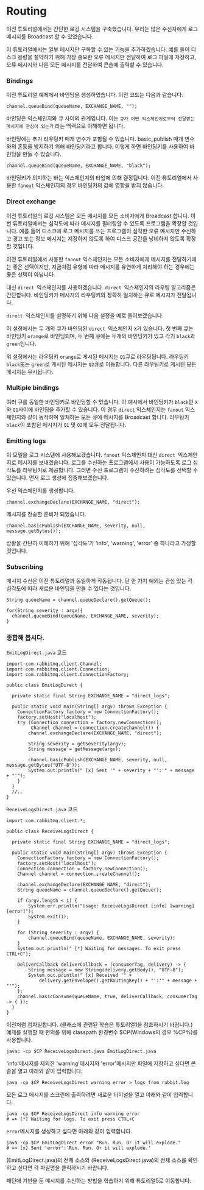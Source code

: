 # Routing

이전 튜토리얼에서는 간단한 로깅 시스템을 구축했습니다. 우리는 많은 수신자에게 로그 메시지를 Broadcast 할 수 있었습니다.

이 튜토리얼에서는 일부 메시지만 구독할 수 있는 기능을 추가하겠습니다. 예를 들어 디스크 용량을 절약하기 위해 가장 중요한 오류 메시지만 전달하여 로그 파일에 저장하고, 오류 메시지와 다른 모든 메시지를 전달하여 콘솔에 출력할 수 있습니다.

### Bindings

이전 튜토리얼 예제에서 바인딩을 생성하였습니다. 이전 코드는 다음과 같습니다.
```
channel.queueBind(queueName, EXCHANGE_NAME, "");
```

바인딩은 익스체인지와 큐 사이의 관계입니다. 이는 `큐가 어떤 익스체인지로부터 전달받는 메시지에 관심이 있는가` 라는 맥랙으로 이해하면 됩니다.

바인딩에는 추가 라우팅키 매개 변수가 포함될 수 있습니다. basic_publish 매개 변수와의 혼동을 방지하기 위해 바인딩키라고 합니다. 이렇게 하면 바인딩키를 사용하여 바인딩을 만들 수 있습니다.
```
channel.queueBind(queueName, EXCHANGE_NAME, "black");
```

바인딩키가 의미하는 바는 익스체인지의 타입에 의해 결정됩니다. 이전 튜토리얼에서 사용한 `fanout` 익스체인지의 경우 바인딩키의 값에 영향을 받지 않습니다.

### Direct exchange

이전 튜토리얼의 로깅 시스템은 모든 메시지를 모든 소비자에게 Broadcast 합니다. 이번 튜토리얼에서는 심각도에 따라 메시지를 필터링할 수 있도록 프로그램을 확장할 것입니다. 예를 들어 디스크에 로그 메시지를 쓰는 프로그램이 심각한 오류 메시지만 수신하고 경고 또는 정보 메시지는 저장하지 않도록 하여 디스크 공간을 낭비하지 않도록 확장할 것입니다.

이전 튜토리얼에서 사용한  `fanout` 익스체인지는 모든 소비자에게 메시지를 전달하기에는 좋은 선택이지만, 지금처럼 유형에 따라 메시지를 유연하게 처리해야 하는 경우에는 좋은 선택이 아닙니다.

대신 `direct `익스체인지를 사용하겠습니다. `direct `익스체인지의 라우팅 알고리즘은 간단합니다. 바인딩키가 메시지의 라우팅키와 정확히 일치하는 큐로 메시지가 전달됩니다.

`direct `익스체인지를 설명하기 위해 다음 설정을 예로 들어보겠습니다.

이 설정에서는 두 개의 큐가 바인딩된 `direct `익스체인지 `X`가 있습니다. 첫 번째 큐는 바인딩키 `orange`로 바인딩되며, 두 번째 큐에는 두개의 바인딩키가 있고 각기 `black`과 `green`입니다.

위 설정에서는 라우팅키 `orange`로 게시된 메시지는 `Q1`큐로 라우팅됩니다. 라우팅키 `black`또는 `green`로 게시된 메시지는 `Q2`큐로 이동합니다. 다른 라우팅키로 게시된 모든 메시지는 무시됩니다.

### Multiple bindings

여러 큐를 동일한 바인딩키로 바인딩할 수 있습니다. 이 예시에서 바인딩키가 `black`인 `X`와 `Q1`사이에 바인딩을 추가할 수 있습니다. 이 경우 `direct` 익스체인지는 `fanout` 익스체인지와 같이 동작하며 일치하는 모든 큐에 메시지를 Broadcast 합니다. 라우팅키 `black`이 포함된 메시지가 `Q1` 및 `Q2`에 모두 전달됩니다.

### Emitting logs

이 모델을 로그 시스템에 사용해보겠습니다.  `fanout` 익스체인지 대신 `direct `익스체인지로 메시지를 보내겠습니다. 로그를 수신하는 프로그램에서 사용이 가능하도록 로그 심각도를 라우팅키로 제공합니다. 그러면 수신 프로그램이 수신하려는 심각도를 선택할 수 있습니다. 먼저 로그 생성에 집중해보겠습니다.

우선 익스체인지를 생성합니다.
```
channel.exchangeDeclare(EXCHANGE_NAME, "direct");
```

메시지를 전송할 준비가 되었습니다.
```
channel.basicPublish(EXCHANGE_NAME, severity, null, message.getBytes());
```

상황을 간단히 이해하기 위해 '심각도'가 'info', 'warning', 'error' 중 하나라고 가정할 것입니다.

### Subscribing

메시지 수신은 이전 튜토리얼과 동일하게 작동됩니다. 단 한 가지 예외는 관심 있는 각 심각도에 따라 새로운 바인딩을 만들 수 있다는 것입니다.
```
String queueName = channel.queueDeclare().getQueue();

for(String severity : argv){
  channel.queueBind(queueName, EXCHANGE_NAME, severity);
}
```

### 종합해 봅시다.

`EmitLogDirect.java` 코드
```
import com.rabbitmq.client.Channel;
import com.rabbitmq.client.Connection;
import com.rabbitmq.client.ConnectionFactory;

public class EmitLogDirect {

  private static final String EXCHANGE_NAME = "direct_logs";

  public static void main(String[] argv) throws Exception {
    ConnectionFactory factory = new ConnectionFactory();
    factory.setHost("localhost");
    try (Connection connection = factory.newConnection();
         Channel channel = connection.createChannel()) {
        channel.exchangeDeclare(EXCHANGE_NAME, "direct");

        String severity = getSeverity(argv);
        String message = getMessage(argv);

        channel.basicPublish(EXCHANGE_NAME, severity, null, message.getBytes("UTF-8"));
        System.out.println(" [x] Sent '" + severity + "':'" + message + "'");
    }
  }
  //..
}
```

`ReceiveLogsDirect.java` 코드
```
import com.rabbitmq.client.*;

public class ReceiveLogsDirect {

  private static final String EXCHANGE_NAME = "direct_logs";

  public static void main(String[] argv) throws Exception {
    ConnectionFactory factory = new ConnectionFactory();
    factory.setHost("localhost");
    Connection connection = factory.newConnection();
    Channel channel = connection.createChannel();

    channel.exchangeDeclare(EXCHANGE_NAME, "direct");
    String queueName = channel.queueDeclare().getQueue();

    if (argv.length < 1) {
        System.err.println("Usage: ReceiveLogsDirect [info] [warning] [error]");
        System.exit(1);
    }

    for (String severity : argv) {
        channel.queueBind(queueName, EXCHANGE_NAME, severity);
    }
    System.out.println(" [*] Waiting for messages. To exit press CTRL+C");

    DeliverCallback deliverCallback = (consumerTag, delivery) -> {
        String message = new String(delivery.getBody(), "UTF-8");
        System.out.println(" [x] Received '" +
            delivery.getEnvelope().getRoutingKey() + "':'" + message + "'");
    };
    channel.basicConsume(queueName, true, deliverCallback, consumerTag -> { });
  }
}
```

이전처럼 컴파일합니다. (클래스에 괸련된 학습은 튜토리얼1을 참조하시기 바랍니다.) 예제를 실행할 때 편의를 위해 classpath 환경변수 $CP(Windows의 경우 %CP%)를 사용합니다.
```
javac -cp $CP ReceiveLogsDirect.java EmitLogDirect.java
```

'info'메시지를 제외한 'warning'메시지와 'error'메시지만 파일에 저장하고 싶다면 콘솔을 열고 아래와 같이 입력합니다.
```
java -cp $CP ReceiveLogsDirect warning error > logs_from_rabbit.log
```
모든 로그 메시지를 스크린에 출력하려면 새로운 터미널을 열고 아래와 같이 입력합니다.
```
java -cp $CP ReceiveLogsDirect info warning error
# => [*] Waiting for logs. To exit press CTRL+C
```

`error`메시지를 생성하고 싶다면 아래와 같이 입력합니다. 
```
java -cp $CP EmitLogDirect error "Run. Run. Or it will explode."
# => [x] Sent 'error':'Run. Run. Or it will explode.'
```

(EmitLogDirect.java)의 전체 소스와 (ReceiveLogsDirect.java)의 전체 소스를 확인하고 싶다면 각 파일명을 클릭하시기 바랍니다.


패턴에 기반을 둔 메시지를 수신하는 방법을 학습하기 위해 튜토리얼5로 이동합니다. 

